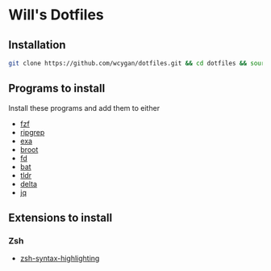 # Will's Dotfiles

## Installation

```bash
git clone https://github.com/wcygan/dotfiles.git && cd dotfiles && source bootstrap.sh
```

## Programs to install

Install these programs and add them to either 

- [fzf](https://github.com/junegunn/fzf)
- [ripgrep](https://github.com/BurntSushi/ripgrep)
- [exa](https://github.com/ogham/exa)
- [broot](https://github.com/Canop/broot)
- [fd](https://github.com/sharkdp/fd)
- [bat](https://github.com/sharkdp/bat)
- [tldr](https://github.com/tldr-pages/tldr)
- [delta](https://github.com/dandavison/delta)
- [jq](https://github.com/stedolan/jq)

## Extensions to install

### Zsh

- [zsh-syntax-highlighting](https://github.com/zsh-users/zsh-syntax-highlighting)